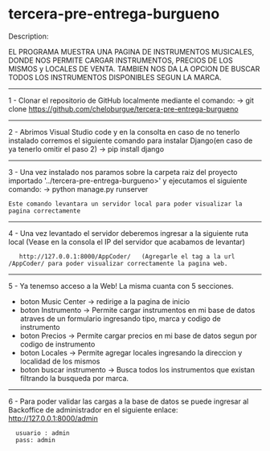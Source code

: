 # tercera-pre-entrega-burgueno
Description:

EL PROGRAMA MUESTRA UNA PAGINA DE INSTRUMENTOS MUSICALES, DONDE NOS PERMITE CARGAR INSTRUMENTOS, PRECIOS DE LOS MISMOS y LOCALES DE VENTA. 
TAMBIEN NOS DA LA OPCION DE BUSCAR TODOS LOS INSTRUMENTOS DISPONIBLES SEGUN LA MARCA.

------------------------------------------------------------------------------------------------------------------------------------------------------

1 - Clonar el repositorio de GitHub localmente mediante el comando:
      -> git clone https://github.com/cheloburgue/tercera-pre-entrega-burgueno
      
------------------------------------------------------------------------------------------------------------------------------------------------------
      
2 - Abrimos Visual Studio code y en la consolta en caso de no tenerlo instalado corremos el siguiente comando para instalar Django(en caso de ya tenerlo omitir el paso 2)
      -> pip install django
      
------------------------------------------------------------------------------------------------------------------------------------------------------

3 - Una vez instalado nos paramos sobre la carpeta raiz del proyecto importado '../tercera-pre-entrega-burgueno>' y ejecutamos el siguiente comando:
      -> python manage.py runserver
      
    Este comando levantara un servidor local para poder visualizar la pagina correctamente
------------------------------------------------------------------------------------------------------------------------------------------------------

4 - Una vez levantado el servidor deberemos ingresar a la siguiente ruta local (Vease en la consola el IP del servidor que acabamos de levantar) 
      
       http://127.0.0.1:8000/AppCoder/   (Agregarle el tag a la url  /AppCoder/ para poder visualizar correctamente la pagina web.

------------------------------------------------------------------------------------------------------------------------------------------------------

5 - Ya tenemso acceso a la Web! La misma cuanta con 5 secciones.

- boton Music Center  -> redirige a la pagina de inicio
- boton Instrumento -> Permite cargar instrumentos en mi base de datos atraves de un formulario ingresando tipo, marca y codigo de instrumento
- boton Precios -> Permite cargar precios en mi base de datos segun por codigo de instrumento
- boton Locales -> Permite agregar locales ingresando la direccion y localidad de los mismos
- boton buscar instrumento -> Busca todos los instrumentos que existan filtrando la busqueda por marca.

--------------------------------------------------------------------------------------------------------------------------------------------------

6 - Para poder validar las cargas a la base de datos se puede ingresar al Backoffice de administrador en el siguiente enlace:
      http://127.0.0.1:8000/admin

      usuario : admin
      pass: admin
